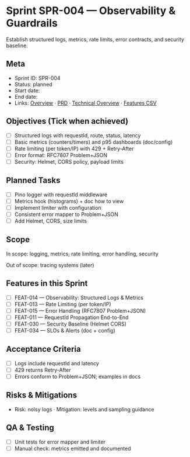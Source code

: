 # Sprint SPR-004 — Observability & Guardrails

Establish structured logs, metrics, rate limits, error contracts, and security baseline.

## Meta
- Sprint ID: SPR-004
- Status: planned
- Start date: <YYYY-MM-DD>
- End date: <YYYY-MM-DD>
- Links: [Overview](./overview.md) · [PRD](../../planning/prd.md) · [Technical Overview](../../planning/technical-overview.md) · [Features CSV](../features.csv)

## Objectives (Tick when achieved)
- [ ] Structured logs with requestId, route, status, latency
- [ ] Basic metrics (counters/timers) and p95 dashboards (doc/config)
- [ ] Rate limiting (per token/IP) with 429 + Retry-After
- [ ] Error format: RFC7807 Problem+JSON
- [ ] Security: Helmet, CORS policy, payload limits

## Planned Tasks
- [ ] Pino logger with requestId middleware
- [ ] Metrics hook (histograms) + doc how to view
- [ ] Implement limiter with configuration
- [ ] Consistent error mapper to Problem+JSON
- [ ] Add Helmet, CORS, size limits

## Scope
In scope: logging, metrics, rate limiting, error handling, security

Out of scope: tracing systems (later)

## Features in this Sprint
- [ ] FEAT-014 — Observability: Structured Logs & Metrics
- [ ] FEAT-013 — Rate Limiting (per token/IP)
- [ ] FEAT-015 — Error Handling (RFC7807 Problem+JSON)
- [ ] FEAT-011 — RequestId Propagation End-to-End
- [ ] FEAT-030 — Security Baseline (Helmet CORS)
- [ ] FEAT-034 — SLOs & Alerts (doc + config)

## Acceptance Criteria
- [ ] Logs include requestId and latency
- [ ] 429 returns Retry-After
- [ ] Errors conform to Problem+JSON; examples in docs

## Risks & Mitigations
- Risk: noisy logs · Mitigation: levels and sampling guidance

## QA & Testing
- [ ] Unit tests for error mapper and limiter
- [ ] Manual check: metrics emitted and documented
